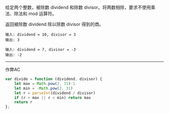 给定两个整数，被除数 dividend 和除数 divisor。将两数相除，要求不使用乘法、除法和 mod 运算符。

返回被除数 dividend 除以除数 divisor 得到的商。

```case
输入: dividend = 10, divisor = 3
输出: 3

输入: dividend = 7, divisor = -3
输出: -2
```

---

作弊AC

```javascript
var divide = function (dividend, divisor) {
    let max = Math.pow(2, 31)-1
    let min = -Math.pow(2, 31)
    let r = parseInt(dividend / divisor)
    if (r > max || r < min) return max
    return r
};
```
